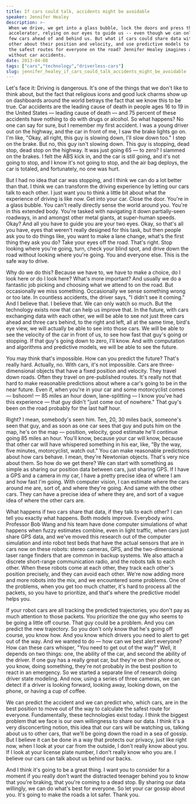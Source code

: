 ```yaml
---
title: If cars could talk, accidents might be avoidable
speaker: Jennifer Healey
description: >-
 When we drive, we get into a glass bubble, lock the doors and press the
 accelerator, relying on our eyes to guide us -- even though we can only see the
 few cars ahead of and behind us. But what if cars could share data with each
 other about their position and velocity, and use predictive models to calculate
 the safest routes for everyone on the road? Jennifer Healey imagines a world
 without car accidents.
date: 2013-04-08
tags: ["cars","technology","driverless-cars"]
slug: jennifer_healey_if_cars_could_talk_accidents_might_be_avoidable
---
```


Let's face it: Driving is dangerous. It's one of the things that we don't like to think
about, but the fact that religious icons and good luck charms show up on dashboards around
the world betrays the fact that we know this to be true. Car accidents are the leading
cause of death in people ages 16 to 19 in the United States — leading cause of death — and
75 percent of these accidents have nothing to do with drugs or alcohol. So what happens? No
one can say for sure, but I remember my first accident. I was a young driver out on the
highway, and the car in front of me, I saw the brake lights go on. I'm like, "Okay, all
right, this guy is slowing down, I'll slow down too." I step on the brake. But no, this
guy isn't slowing down. This guy is stopping, dead stop, dead stop on the highway. It was
just going 65 — to zero? I slammed on the brakes. I felt the ABS kick in, and the car is
still going, and it's not going to stop, and I know it's not going to stop, and the air
bag deploys, the car is totaled, and fortunately, no one was hurt.

But I had no idea that car was stopping, and I think we can do a lot better than that. I
think we can transform the driving experience by letting our cars talk to each other. I
just want you to think a little bit about what the experience of driving is like now. Get
into your car. Close the door. You're in a glass bubble. You can't really directly sense
the world around you. You're in this extended body. You're tasked with navigating it down
partially-seen roadways, in and amongst other metal giants, at super-human speeds. Okay?
And all you have to guide you are your two eyes. Okay, so that's all you have, eyes that
weren't really designed for this task, but then people ask you to do things like, you want
to make a lane change, what's the first thing they ask you do? Take your eyes off the
road. That's right. Stop looking where you're going, turn, check your blind spot, and
drive down the road without looking where you're going. You and everyone else. This is the
safe way to drive.

Why do we do this? Because we have to, we have to make a choice, do I look here or do I
look here? What's more important? And usually we do a fantastic job picking and choosing
what we attend to on the road. But occasionally we miss something. Occasionally we sense
something wrong or too late. In countless accidents, the driver says, "I didn't see it
coming." And I believe that. I believe that. We can only watch so much. But the technology
exists now that can help us improve that. In the future, with cars exchanging data with
each other, we will be able to see not just three cars ahead and three cars behind, to the
right and left, all at the same time, bird's eye view, we will actually be able to see
into those cars. We will be able to see the velocity of the car in front of us, to see how
fast that guy's going or stopping. If that guy's going down to zero, I'll know. And with
computation and algorithms and predictive models, we will be able to see the
future.

You may think that's impossible. How can you predict the future? That's really hard.
Actually, no. With cars, it's not impossible. Cars are three-dimensional objects that have
a fixed position and velocity. They travel down roads. Often they travel on pre-published
routes. It's really not that hard to make reasonable predictions about where a car's going
to be in the near future. Even if, when you're in your car and some motorcyclist comes —
bshoom! — 85 miles an hour down, lane-splitting — I know you've had this experience — that
guy didn't "just come out of nowhere." That guy's been on the road probably for the last
half hour. 

Right? I mean, somebody's seen him. Ten, 20, 30 miles back, someone's seen that guy, and
as soon as one car sees that guy and puts him on the map, he's on the map — position,
velocity, good estimate he'll continue going 85 miles an hour. You'll know, because your
car will know, because that other car will have whispered something in his ear, like, "By
the way, five minutes, motorcyclist, watch out." You can make reasonable predictions about
how cars behave. I mean, they're Newtonian objects. That's very nice about them. So how do
we get there? We can start with something as simple as sharing our position data between
cars, just sharing GPS. If I have a GPS and a camera in my car, I have a pretty precise
idea of where I am and how fast I'm going. With computer vision, I can estimate where the
cars around me are, sort of, and where they're going. And same with the other cars. They
can have a precise idea of where they are, and sort of a vague idea of where the other
cars are.

What happens if two cars share that data, if they talk to each other? I can tell you
exactly what happens. Both models improve. Everybody wins. Professor Bob Wang and his team
have done computer simulations of what happens when fuzzy estimates combine, even in light
traffic, when cars just share GPS data, and we've moved this research out of the computer
simulation and into robot test beds that have the actual sensors that are in cars now on
these robots: stereo cameras, GPS, and the two-dimensional laser range finders that are
common in backup systems. We also attach a discrete short-range communication radio, and
the robots talk to each other. When these robots come at each other, they track each
other's position precisely, and they can avoid each other. We're now adding more and more
robots into the mix, and we encountered some problems. One of the problems, when you get
too much chatter, it's hard to process all the packets, so you have to prioritize, and
that's where the predictive model helps you.

If your robot cars are all tracking the predicted trajectories, you don't pay as much
attention to those packets. You prioritize the one guy who seems to be going a little off
course. That guy could be a problem. And you can predict the new trajectory. So you don't
only know that he's going off course, you know how. And you know which drivers you need to
alert to get out of the way. And we wanted to do — how can we best alert everyone? How can
these cars whisper, "You need to get out of the way?" Well, it depends on two things: one,
the ability of the car, and second the ability of the driver. If one guy has a really
great car, but they're on their phone or, you know, doing something, they're not probably
in the best position to react in an emergency. So we started a separate line of research
doing driver state modeling. And now, using a series of three cameras, we can detect if a
driver is looking forward, looking away, looking down, on the phone, or having a cup of
coffee.

We can predict the accident and we can predict who, which cars, are in the best position
to move out of the way to calculate the safest route for everyone. Fundamentally, these
technologies exist today. I think the biggest problem that we face is our own willingness
to share our data. I think it's a very disconcerting notion, this idea that our cars will
be watching us, talking about us to other cars, that we'll be going down the road in a sea
of gossip. But I believe it can be done in a way that protects our privacy, just like
right now, when I look at your car from the outside, I don't really know about you. If I
look at your license plate number, I don't really know who you are. I believe our cars can
talk about us behind our backs.

And I think it's going to be a great thing. I want you to consider for a moment if you
really don't want the distracted teenager behind you to know that you're braking, that
you're coming to a dead stop. By sharing our data willingly, we can do what's best for
everyone. So let your car gossip about you. It's going to make the roads a lot safer. Thank
you.

<!--
ad_duration=3.33
event="TED@Intel"
external_start_time=0
intro_duration=11.82
is_subtitle_required="False"
is_talk_featured="True"
language="en"
language_swap="False"
native_language="en"
number_of_related_talks=6
number_of_speakers=1
number_of_subtitled_videos=31
number_of_tags=3
number_of_talk_download_languages=32
number_of_talk_more_resources=0
number_of_talk_recommendations=0
number_of_talks_take_actions=0
post_ad_duration=0.83
published_timestamp="2013-04-25 14:59:38"
recording_date="2013-04-08"
speaker_description="Research scientist"
speaker_is_published=1
speaker_name="Jennifer Healey"
talk_name="If cars could talk, accidents might be avoidable"
talks_tags=["cars","technology","driverless-cars"]
url_audio="https://download.ted.com/talks/JenniferHealey_2013S.mp3?apikey=acme-roadrunner"
url_photo_speaker="https://pe.tedcdn.com/images/ted/c3bc70a302b8c507fc3e9a52ebcaae29c190fefe_254x191.jpg"
url_photo_talk="https://s3.amazonaws.com/talkstar-photos/uploads/3b11a657-9910-4a82-83ec-69c7d66f127f/JenniferHealey_2013S-embed.jpg"
url_webpage="https://www.ted.com/talks/jennifer_healey_if_cars_could_talk_accidents_might_be_avoidable"
video_type_name="TED Institute Talk"
-->